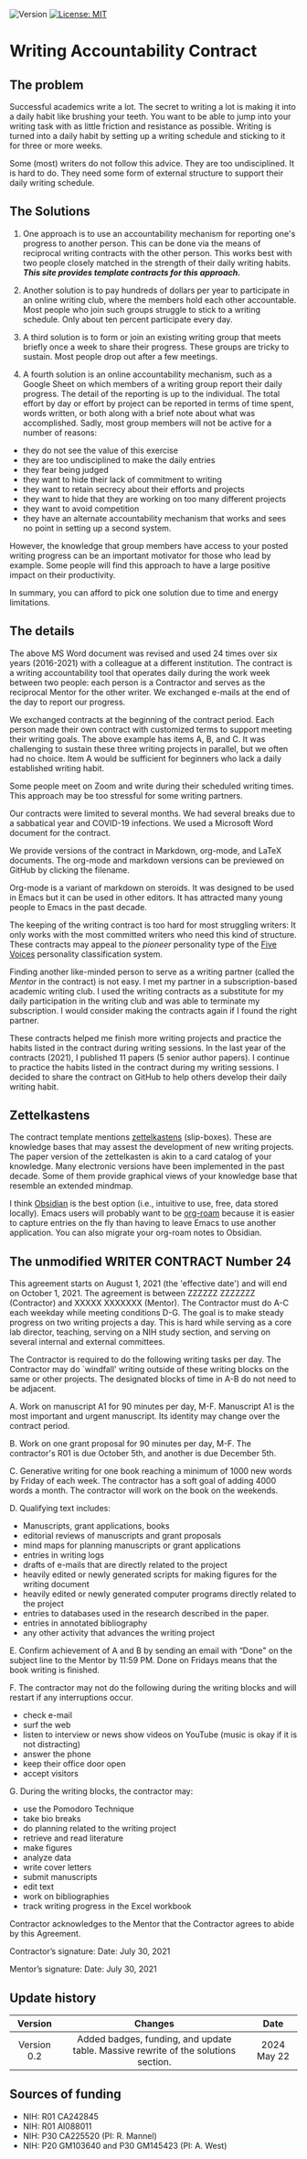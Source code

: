 ![Version](https://img.shields.io/static/v1?label=writingContract&message=0.2&color=brightcolor)
[![License: MIT](https://img.shields.io/badge/License-MIT-blue.svg)](https://opensource.org/licenses/MIT)

# Writing Accountability Contract

## The problem

Successful academics write a lot.
The secret to writing a lot is making it into a daily habit like brushing your teeth.
You want to be able to jump into your writing task with as little friction and resistance as possible.
Writing is turned into a daily habit by setting up a writing schedule and sticking to it for three or more weeks.

Some (most) writers do not follow this advice.
They are too undisciplined.
It is hard to do.
They need some form of external structure to support their daily writing schedule.

## The Solutions

1. One approach is to use an accountability mechanism for reporting one's progress to another person. 
This can be done via the means of reciprocal writing contracts with the other person.
This works best with two people closely matched in the strength of their daily writing habits. ***This site provides template contracts for this  approach.***

2. Another solution is to pay hundreds of dollars per year to participate in an online writing club, where the members hold each other accountable.
Most people who join such groups struggle to stick to a writing schedule.
Only about ten percent participate every day.

3. A third solution is to form or join an existing writing group that meets briefly once a week to share their progress.
These groups are tricky to sustain.
Most people drop out after a few meetings.

4. A fourth solution is an online accountability mechanism, such as a Google Sheet on which members of a writing group report their daily progress.
The detail of the reporting is up to the individual.
The total effort by day or effort by project can be reported in terms of time spent, words written, or both along with a brief note about what was accomplished.
Sadly, most group members will not be active for a number of reasons:

- they do not see the value of this exercise
- they are too undisciplined to make the daily entries
- they fear being judged
- they want to hide their lack of commitment to writing
- they want to retain secrecy about their efforts and projects
- they want to hide that they are working on too many different projects
- they want to avoid competition
- they have an alternate accountability mechanism that works and sees no point in setting up a second system.

However, the knowledge that group members have access to your posted writing progress can be an important motivator for those who lead by example.
Some people will find this approach to have a large positive impact on their productivity.

In summary, you can afford to pick one solution due to time and energy limitations.

## The details

The above MS Word document was revised and used 24 times over six years (2016-2021) with a colleague at a different institution.
The contract is a writing accountability tool that operates daily during the work week between two people: each person is a Contractor and serves as the reciprocal Mentor for the other writer. 
We exchanged e-mails at the end of the day to report our progress.

We exchanged contracts at the beginning of the contract period.
Each person made their own contract with customized terms to support meeting their writing goals.
The above example has items A, B, and C. 
It was challenging to sustain these three writing projects in parallel, but we often had no choice.
Item A would be sufficient for beginners who lack a daily established writing habit.

Some people meet on Zoom and write during their scheduled writing times.
This approach may be too stressful for some writing partners.

Our contracts were limited to several months.
We had several breaks due to a sabbatical year and COVID-19 infections.
We used a Microsoft Word document for the contract.

We provide versions of the contract in Markdown, org-mode, and LaTeX documents.
The org-mode and markdown versions can be previewed on GitHub by clicking the filename.

Org-mode is a variant of markdown on steroids.
It was designed to be used in Emacs but it can be used in other editors.
It has attracted many young people to Emacs in the past decade.

The keeping of the writing contract is too hard for most struggling writers: It only works with the most committed writers who need this kind of structure.
These contracts may appeal to the *pioneer* personality type of the [Five Voices](https://5voices.com/) personality classification system.

Finding another like-minded person to serve as a writing partner (called the *Mentor* in the contract) is not easy.
I met my partner in a subscription-based academic writing club.
I used the writing contracts as a substitute for my daily participation in the writing club and was able to terminate my subscription.
I would consider making the contracts again if I found the right partner.

These contracts helped me finish more writing projects and practice the habits listed in the contract during writing sessions.
In the last year of the contracts (2021), I published 11 papers (5 senior author papers).
I continue to practice the habits listed in the contract during my writing sessions.
I decided to share the contract on GitHub to help others develop their daily writing habit.

## Zettelkastens

The contract template mentions [zettelkastens](https://zettelkasten.de/posts/overview/) (slip-boxes).
These are knowledge bases that may assest the development of new writing projects.
The paper version of the zettelkasten is akin to a card catalog of your knowledge.
Many electronic versions have been implemented in the past decade.
Some of them provide graphical views of your knowledge base that resemble an extended mindmap.

I think [Obsidian](https://help.obsidian.md/Obsidian/Index) is the best option (i.e., intuitive to use, free, data stored locally).
Emacs users will probably want to be [org-roam](https://www.orgroam.com/) because it is easier to capture entries on the fly than having to leave Emacs to use another application.
You can also migrate your org-roam notes to Obsidian.


## The unmodified WRITER CONTRACT Number 24

This agreement starts on August 1, 2021 (the 'effective date') and will end on October 1, 2021. The agreement is between ZZZZZZ ZZZZZZZ (Contractor) and XXXXX XXXXXXX (Mentor). The Contractor must do A-C each weekday while meeting conditions D-G. The goal is to make steady progress on two writing projects a day. This is hard while serving as a core lab director, teaching, serving on a NIH study section, and serving on several internal and external committees. 

The Contractor is required to do the following writing tasks per day. The Contractor may do `windfall' writing outside of these writing blocks on the same or other projects. The designated blocks of time in A-B do not need to be adjacent.

A. Work on manuscript A1 for 90 minutes per day, M-F. Manuscript A1 is the most important and urgent manuscript. Its identity may change over the contract period. 

B. Work on one grant proposal for 90 minutes per day, M-F. The contractor's R01 is due October 5th, and another is due December 5th.

C. Generative writing for one book reaching a minimum of 1000 new words by Friday of each week. The contractor has a soft goal of adding 4000 words a month. The contractor will work on the book on the weekends. 

D. Qualifying text includes:
- Manuscripts, grant applications, books
-	editorial reviews of manuscripts and grant proposals
-	mind maps for planning manuscripts or grant applications
-	entries in writing logs
-	drafts of e-mails that are directly related to the project
-	heavily edited or newly generated scripts for making figures for the writing document
-	heavily edited or newly generated computer programs directly related to the project
-	entries to databases used in the research described in the paper.
-	entries in annotated bibliography
-	any other activity that advances the writing project

E. Confirm achievement of A and B by sending an email with “Done" on the subject line to the Mentor by 11:59 PM. Done on Fridays means that the book writing is finished.

F. The contractor may not do the following during the writing blocks and will restart if any interruptions occur.
-	check e-mail
-	surf the web
-	listen to interview or news show videos on YouTube (music is okay if it is not distracting)
-	answer the phone
-	keep their office door open
-	accept visitors

G. During the writing blocks, the contractor may:
-	use the Pomodoro Technique
-	take bio breaks
-	do planning related to the writing project
-	retrieve and read literature
-	make figures
-	analyze data
-	write cover letters
-	submit manuscripts
-	edit text
-	work on bibliographies
-	track writing progress in the Excel workbook

Contractor acknowledges to the Mentor that the Contractor agrees to abide by this Agreement.

Contractor’s signature:		                                  Date: July 30, 2021

Mentor’s signature: 		                                    Date: July 30, 2021


## Update history

|Version      | Changes                                                                                                                                    | Date                 |
|:-----------:|:------------------------------------------------------------------------------------------------------------------------------------------:|:--------------------:|
| Version 0.2 |   Added badges, funding, and update table.  Massive rewrite of the solutions section.                                                      | 2024 May 22          |


## Sources of funding

- NIH: R01 CA242845
- NIH: R01 AI088011
- NIH: P30 CA225520 (PI: R. Mannel)
- NIH: P20 GM103640 and P30 GM145423 (PI: A. West)

